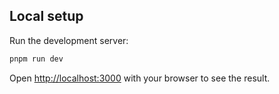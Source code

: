 ## Local setup

Run the development server:

```bash
pnpm run dev
```

Open [http://localhost:3000](http://localhost:3000) with your browser to see the result.
